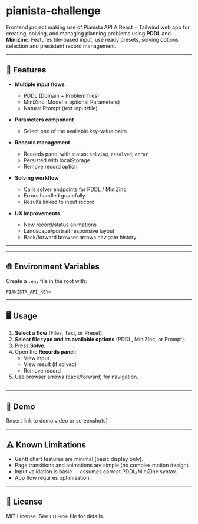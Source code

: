# pianista-challenge
Frontend project making use of Pianista API
A React + Tailwind web app for creating, solving, and managing planning problems using **PDDL** and **MiniZinc**.
Features file-based input, use ready presets, solving options selection and presistent record management.

---

## 🚀 Features

* **Multiple input flows**

  * PDDL (Domain + Problem files)
  * MiniZinc (Model + optional Parameters)
  * Natural Prompt (text input/file)

* **Parameters component**

  * Select one of the available key-value pairs

* **Records management**

  * Records panel with status: `solving`, `resolved`, `error`
  * Persisted with localStorage
  * Remove record option

* **Solving workflow**

  * Calls solver endpoints for PDDL / MiniZinc
  * Errors handled gracefully
  * Results linked to input record

* **UX improvements**

  * New record/status animations
  * Landscape/portrait responsive layout
  * Back/forward browser arrows navigate history

---


---

## 🌐 Environment Variables

Create a `.env` file in the root with:

```
PIANISTA_API_KEY=
```

---

## 🖥️ Usage

1. **Select a flow** (Files, Text, or Preset).
2. **Select file type and its available options** (PDDL, MiniZinc, or Prompt).
5. Press **Solve**.
6. Open the **Records panel**:
   * View input
   * View result (if solved)
   * Remove record
7. Use browser arrows (back/forward) for navigation.

---


---

## 🎥 Demo

[Insert link to demo video or screenshots]

---

## ⚠️ Known Limitations

* Gantt chart features are minimal (basic display only).
* Page transitions and animations are simple (no complex motion design).
* Input validation is basic — assumes correct PDDL/MiniZinc syntax.
* App flow requires optimization.

---

## 📜 License

MIT License. See `LICENSE` file for details.
